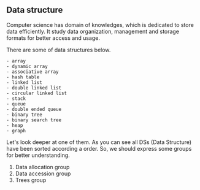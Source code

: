 ## Data structure

Computer science has domain of knowledges, which is dedicated to store data efficiently. It study data organization, management and storage formats for better access and usage.  

There are some of data structures below.

	- array
	- dynamic array
	- associative array
	- hash table
	- linked list
	- double linked list
	- circular linked list
	- stack
	- queue
	- double ended queue
	- binary tree
	- binary search tree
	- heap
	- graph

Let's look deeper at one of them. As you can see all DSs (Data Structure) have been sorted according a order. So, we should express some  groups for better understanding. 
1. Data allocation group
2. Data accession group
3. Trees group

